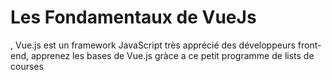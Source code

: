 # Les Fondamentaux de VueJs
, 
Vue.js est un framework JavaScript très apprécié des développeurs front-end, 
apprenez les bases de Vue.js gràce a ce petit programme de lists de courses
